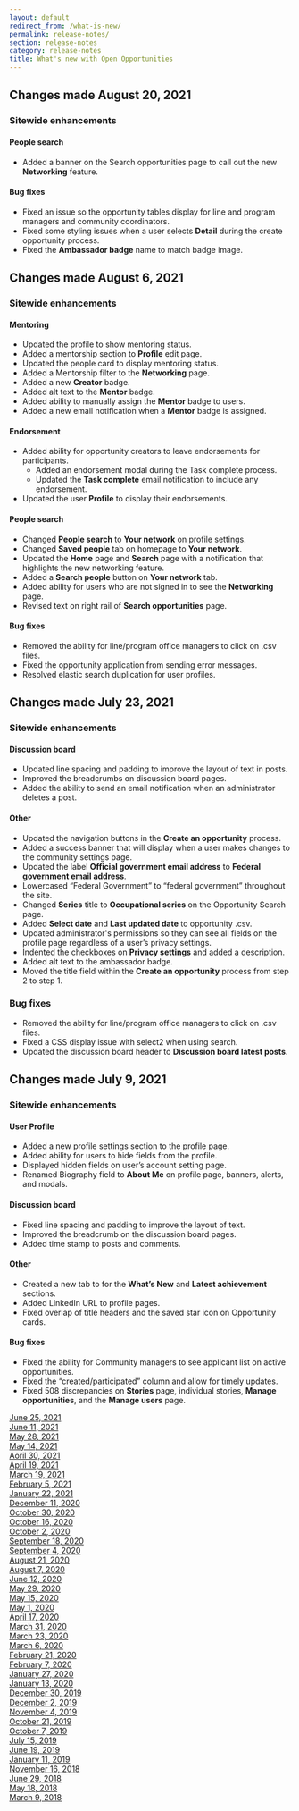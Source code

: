 ```yaml
---
layout: default
redirect_from: /what-is-new/
permalink: release-notes/
section: release-notes
category: release-notes
title: What's new with Open Opportunities
---
```


## Changes made August 20, 2021
### Sitewide enhancements
#### People search

* Added a banner on the Search opportunities page to call out the new **Networking** feature.  

#### Bug fixes

* Fixed an issue so the opportunity tables display for line and program managers and community coordinators.
* Fixed some styling issues when a user selects **Detail** during the create opportunity process.
* Fixed the **Ambassador badge** name to match badge image.  

## Changes made August 6, 2021
### Sitewide enhancements
#### Mentoring

* Updated the profile to show mentoring status.
* Added a mentorship section to **Profile** edit page.
* Updated the people card to display mentoring status.
* Added a Mentorship filter to the **Networking** page.
* Added a new **Creator** badge. 
* Added alt text to the **Mentor** badge. 
* Added ability to manually assign the **Mentor** badge to users. 
* Added a new email notification when a **Mentor** badge is assigned. 

#### Endorsement

* Added ability for opportunity creators to leave endorsements for participants.
  * Added an endorsement modal during the Task complete process. 
  * Updated the **Task complete** email notification to include any endorsement.
* Updated the user **Profile** to display their endorsements. 

#### People search

* Changed **People search** to **Your network** on profile settings.
* Changed **Saved people** tab on homepage to **Your network**.
* Updated the **Home** page and **Search** page with a notification that highlights the new networking feature.
* Added a **Search people** button on **Your network** tab. 
* Added ability for users who are not signed in to see the **Networking** page. 
* Revised text on right rail of **Search opportunities** page. 

#### Bug fixes

* Removed the ability for line/program office managers to click on .csv files.
* Fixed the opportunity application from sending error messages.
* Resolved elastic search duplication for user profiles.

## Changes made July 23, 2021
### Sitewide enhancements
#### Discussion board

* Updated line spacing and padding to improve the layout of text in posts. 
* Improved the breadcrumbs on discussion board pages.
* Added the ability to send an email notification when an administrator deletes a post.

#### Other

* Updated the navigation buttons in the **Create an opportunity** process.
* Added a success banner that will display when a user makes changes to the community settings page.
* Updated the label **Official government email address** to **Federal government email address**. 
* Lowercased “Federal Government” to “federal government” throughout the site.
* Changed **Series** title to **Occupational series** on the Opportunity Search page.
* Added **Select date** and **Last updated date** to opportunity .csv.
* Updated administrator's permissions so they can see all fields on the profile page regardless of a user’s privacy settings.
* Indented the checkboxes on **Privacy settings** and added a description.
* Added alt text to the ambassador badge.
* Moved the title field within the **Create an opportunity** process from step 2 to step 1.

### Bug fixes

* Removed the ability for line/program office managers to click on .csv files.
* Fixed a CSS display issue with select2 when using search.
* Updated the discussion board header to **Discussion board latest posts**.

## Changes made July 9, 2021
### Sitewide enhancements
#### User Profile

* Added a new profile settings section to the profile page.
* Added ability for users to hide fields from the profile.
* Displayed hidden fields on user’s account setting page.
* Renamed Biography field to **About Me** on profile page, banners, alerts, and modals. 

#### Discussion board

* Fixed line spacing and padding to improve the layout of text.
* Improved the breadcrumb on the discussion board pages.
* Added time stamp to posts and comments.

#### Other

* Created a new tab to for the **What’s New** and **Latest achievement** sections.
* Added LinkedIn URL to profile pages.
* Fixed overlap of title headers and the saved star icon on Opportunity cards.

#### Bug fixes

* Fixed the ability for Community managers to see applicant list on active opportunities.
* Fixed the “created/participated” column and allow for timely updates.
* Fixed 508 discrepancies on **Stories** page, individual stories, **Manage opportunities**, and the **Manage users** page. 


[June 25, 2021](jun-25-2021)  
[June 11, 2021](jun-11-2021)  
[May 28, 2021](may-28-2021)  
[May 14, 2021](may-14-2021)  
[Aoril 30, 2021](apr-30-2021)  
[April 19, 2021](apr-19-2021)  
[March 19, 2021](mar-19-2021)  
[February 5, 2021](feb-05-2021)  
[January 22, 2021](jan-22-2021)  
[December 11, 2020](dec-11-2020)  
[October 30, 2020](oct-30-2020)  
[October 16, 2020](oct-16-2020)  
[October 2, 2020](oct-02-2020)  
[September 18, 2020](sep-18-2020)  
[September 4, 2020](sep-04-2020)  
[August 21, 2020](aug-21-2020)  
[August 7, 2020](aug-07-2020)  
[June 12, 2020](jun-12-2020)  
[May 29, 2020](may-29-2020)  
[May 15, 2020](may-15-2020)  
[May 1, 2020](may-01-2020)  
[April 17, 2020](apr-17-2020)  
[March 31, 2020](mar-31-2020)  
[March 23, 2020](mar-23-2020)  
[March 6, 2020](mar-06-2020)  
[February 21, 2020](feb-21-2020)  
[February 7, 2020](feb-07-2020/)  
[January 27, 2020](jan-27-2020/)  
[January 13, 2020](jan-13-2020/)  
[December 30, 2019](dec-30-2019/)  
[December 2, 2019](dec-02-2019/)  
[November 4, 2019](nov-04-2019/)  
[October 21, 2019](oct-21-2019/)  
[October 7, 2019](oct-07-2019/)  
[July 15, 2019](jul-15-2019/)  
[June 19, 2019](june-19-2019/)  
[January 11, 2019](jan-11-2019/)  
[November 16, 2018](nov-16-2018/)  
[June 29, 2018](june-29-2018/)  
[May 18, 2018](may-18-2018/)  
[March 9, 2018](mar-09-2018/)
